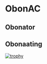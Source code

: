 # ObonAC
## Obonator
## Obonaating
[![trophy](https://github-profile-trophy.vercel.app/?username=ryo-ma)](https://github.com/ryo-ma/github-profile-trophy)

<!--
**obonac/obonac** is a ✨ _special_ ✨ repository because its `README.md` (this file) appears on your GitHub profile.

Here are some ideas to get you started:

- 🔭 I’m currently working on ...
- 🌱 I’m currently learning ...
- 👯 I’m looking to collaborate on ...
- 🤔 I’m looking for help with ...
- 💬 Ask me about ...
- 📫 How to reach me: ...
- 😄 Pronouns: ...
- ⚡ Fun fact: ...
-->
